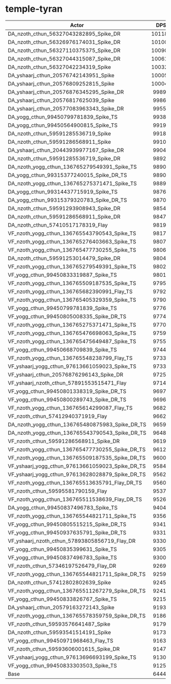 # temple-tyran
| Actor | DPS | Increase |
|---|:---:|:---:|
|DA_nzoth_cthun_56327043282895_Spike_DR|101185|57.01%|
|DA_nzoth_cthun_56326976174031_Spike_DR|101003|56.73%|
|DA_nzoth_cthun_56327110375375_Spike_DR|100903|56.57%|
|DA_nzoth_cthun_56327044315087_Spike_DR|100610|56.12%|
|DA_nzoth_cthun_56327042234319_Spike|100329|55.68%|
|DA_yshaarj_cthun_20576742143951_Spike|100054|55.26%|
|DA_yshaarj_cthun_20576809252815_Spike|100044|55.24%|
|DA_yshaarj_cthun_20576876345295_Spike_DR|99896|55.01%|
|DA_yshaarj_cthun_20576817625039_Spike|99865|54.96%|
|DA_yshaarj_cthun_20577083963343_Spike_DR|99556|54.48%|
|DA_yogg_cthun_99450799781839_Spike_TS|99388|54.22%|
|DA_yogg_cthun_99450564900815_Spike_TS|99197|53.93%|
|DA_nzoth_cthun_59591285536719_Spike|99181|53.90%|
|DA_nzoth_cthun_59591286568911_Spike|99107|53.79%|
|DA_yshaarj_cthun_20443939977167_Spike_DR|99041|53.69%|
|DA_nzoth_cthun_59591285536719_Spike_DR|98922|53.50%|
|DA_nzoth_yogg_cthun_136765279549391_Spike_TS|98906|53.48%|
|DA_yogg_cthun_99315377240015_Spike_DR_TS|98900|53.47%|
|DA_nzoth_yogg_cthun_136765275371471_Spike_TS|98893|53.46%|
|DA_yogg_cthun_99314437715919_Spike_TS|98760|53.25%|
|DA_yogg_cthun_99315379320783_Spike_DR_TS|98705|53.16%|
|DA_nzoth_cthun_59591293908943_Spike_DR|98549|52.92%|
|DA_nzoth_cthun_59591286568911_Spike_DR|98479|52.81%|
|DA_nzoth_cthun_57410517178319_Flay|98196|52.37%|
|VF_nzoth_yogg_cthun_136765543790543_Spike_TS|98171|52.34%|
|VF_nzoth_yogg_cthun_136765276403663_Spike_TS|98070|52.18%|
|VF_nzoth_yogg_cthun_136765477730255_Spike_TS|98065|52.17%|
|DA_nzoth_cthun_59591253014479_Spike_DR|98049|52.15%|
|VF_nzoth_yogg_cthun_136765279549391_Spike_TS|98020|52.10%|
|VF_yogg_cthun_99450833319887_Spike_TS|98016|52.09%|
|VF_nzoth_yogg_cthun_136765509187535_Spike_TS|97951|51.99%|
|VF_nzoth_yogg_cthun_136765682390991_Flay_TS|97924|51.95%|
|VF_nzoth_yogg_cthun_136765405329359_Spike_TS|97907|51.93%|
|VF_yogg_cthun_99450799781839_Spike_TS|97760|51.70%|
|VF_yogg_cthun_99450805008335_Spike_DR_TS|97741|51.67%|
|VF_nzoth_yogg_cthun_136765275371471_Spike_TS|97706|51.61%|
|VF_nzoth_yogg_cthun_136765476698063_Spike_TS|97591|51.44%|
|VF_nzoth_yogg_cthun_136765475649487_Spike_TS|97551|51.37%|
|VF_yogg_cthun_99450668709839_Spike_TS|97449|51.22%|
|VF_nzoth_yogg_cthun_136765548238799_Flay_TS|97334|51.04%|
|VF_yshaarj_yogg_cthun_97613661059023_Spike_TS|97330|51.03%|
|VF_yshaarj_cthun_20576876296143_Spike_DR|97252|50.91%|
|VF_yshaarj_nzoth_cthun_57891553515471_Flay|97146|50.74%|
|VF_yogg_cthun_99450801338319_Spike_DR_TS|96972|50.47%|
|VF_yogg_cthun_99450800289743_Spike_DR_TS|96967|50.47%|
|VF_nzoth_yogg_cthun_136765614299087_Flay_TS|96824|50.25%|
|VF_nzoth_cthun_57412940371919_Flay|96628|49.94%|
|DA_nzoth_yogg_cthun_136765480875983_Spike_DR_TS|96594|49.89%|
|DA_nzoth_yogg_cthun_136765543790543_Spike_DR_TS|96485|49.72%|
|VF_nzoth_cthun_59591286568911_Spike_DR|96196|49.27%|
|VF_nzoth_yogg_cthun_136765477730255_Spike_DR_TS|96123|49.16%|
|VF_nzoth_yogg_cthun_136765509187535_Spike_DR_TS|96000|48.97%|
|VF_yshaarj_yogg_cthun_97613661059023_Spike_DR_TS|95846|48.73%|
|VF_yshaarj_yogg_cthun_97613628028879_Spike_DR_TS|95624|48.38%|
|VF_nzoth_yogg_cthun_136765513635791_Flay_DR_TS|95608|48.36%|
|VF_nzoth_cthun_59595581790159_Flay|95372|47.99%|
|VF_nzoth_yogg_cthun_136765511538639_Flay_DR_TS|95260|47.82%|
|DA_yogg_cthun_99450837496783_Spike_TS|94047|45.94%|
|VF_nzoth_yogg_cthun_136765544821711_Spike_TS|93565|45.19%|
|VF_yogg_cthun_99450805515215_Spike_DR_TS|93419|44.96%|
|VF_yogg_cthun_99450937635791_Spike_DR_TS|93315|44.80%|
|VF_yshaarj_nzoth_cthun_57893805856719_Flay_DR|93303|44.78%|
|VF_yogg_cthun_99450835399631_Spike_TS|93054|44.40%|
|VF_yogg_cthun_99450837496783_Spike_TS|93002|44.31%|
|VF_nzoth_cthun_57346197526479_Flay_DR|92695|43.84%|
|VF_nzoth_yogg_cthun_136765544821711_Spike_DR_TS|92599|43.69%|
|DA_nzoth_cthun_57412802802639_Spike|92451|43.46%|
|VF_nzoth_yogg_cthun_136765511267279_Spike_DR_TS|92410|43.40%|
|VF_yogg_cthun_99450833826767_Spike_TS|92151|42.99%|
|DA_yshaarj_cthun_20579163272143_Spike|91933|42.66%|
|VF_nzoth_yogg_cthun_136765578359759_Spike_DR_TS|91863|42.55%|
|VF_nzoth_cthun_59593576641487_Spike|91795|42.44%|
|DA_nzoth_cthun_59593541514191_Spike|91732|42.34%|
|VF_yogg_cthun_99450971968463_Flay_TS|91638|42.20%|
|VF_nzoth_cthun_59593606001615_Spike_DR|91476|41.95%|
|VF_yshaarj_yogg_cthun_97613696693199_Spike_TS|91300|41.67%|
|VF_yogg_cthun_99450833303503_Spike_TS|91259|41.61%|
|Base|64444|0.00%|
